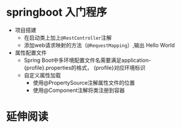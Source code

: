 # springboot 入门程序

- 项目搭建
    - 在启动类上加上`@RestController`注解
    - 添加web请求映射的方法（`@RequestMapping`）,输出 Hello World
- 属性配置文件
    - Spring Boot中多环境配置文件名需要满足application-{profile}.properties的格式，
       {profile}对应环境标识
    - 自定义属性加载
        - 使用@PropertySource注解属性文件的位置
        - 使用@Component注解将类注册到容器

# 延伸阅读

